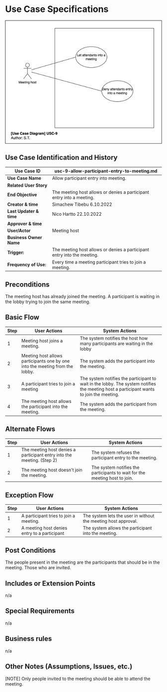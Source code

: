 # Use Case Specifications

![usc-9](rendered-diagrams/ucs-9.png)

## Use Case Identification and History

| **Use Case ID**         | usc-9-allow-participant-entry-to-meeting.md                             |
| ----------------------- | ----------------------------------------------------------------------- |
| **Use Case Name**       | Allow participant entry into meeting.                                   |
| **Related User Story**  |                                                                         |
| **End Objective**       | The meeting host allows or denies a participant entry into a meeting.   |
| **Creator & time**      | Simachew Tibebu 6.10.2022                                               |
| **Last Updater & time** | Nico Hartto 22.10.2022                                                  |
| **Approver & time**     |                                                                         |
| **User/Actor**          | Meeting host                                                            |
| **Business Owner Name** |                                                                         |
| **Trigger:**            | The meeting host allows or denies a participant entry into the meeting. |
| **Frequency of Use:**   | Every time a meeting participant tries to join a meeting.               |

## Preconditions

The meeting host has already joined the meeting. A participant is waiting in the lobby trying to join the same meeting.

## Basic Flow

| **Step** | **User Actions**                                                             | **System Actions**                                                                                                                      |
| -------- | ---------------------------------------------------------------------------- | --------------------------------------------------------------------------------------------------------------------------------------- |
| 1        | Meeting host joins a meeting.                                                | The system notifies the host how many participants are waiting in the lobby                                                             |
| 2        | Meeting host allows participants one by one into the meeting from the lobby. | The system adds the participant into the meeting.                                                                                       |
| 3        | A participant tries to join a meeting                                        | The system notifies the participant to wait in the lobby. The system notifies the meeting host a participant wants to join the meeting. |
| 4        | The meeting host allows the participant into the meeting.                    | The system adds the participant from the meeting.                                                                                       |

## Alternate Flows

| **Step** | **User Actions**                                                       | **System Actions**                                                         |
| -------- | ---------------------------------------------------------------------- | -------------------------------------------------------------------------- |
| 1        | The meeting host denies a participant entry into the meeting. (Step 2) | The system refuses the participant entry to the meeting.                   |
| 2        | The meeting host doesn't join the meeting.                             | The system notifies the participants to wait for the meeting host to join. |

## Exception Flow

| **Step** | **User Actions**                             | **System Actions**                                             |
| -------- | -------------------------------------------- | -------------------------------------------------------------- |
| 1        | A participant tries to join a meeting.       | The system lets the user in without the meeting host approval. |
| 2        | A meeting host denies entry to a participant | The system allows the participant into the meeting.            |

## Post Conditions

The people present in the meeting are the participants that should be in the meeting. Those who are invited.

## Includes or Extension Points

n/a

## Special Requirements

n/a

## Business rules

n/a

## Other Notes (Assumptions, Issues, etc.)

[NOTE] Only people invited to the meeting should be able to attend the meeting.
